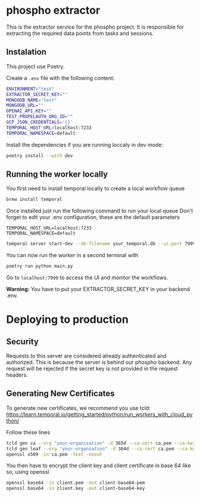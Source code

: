 # phospho extractor

This is the extractor service for the phospho project. It is responsible for extracting the required data points from tasks and sessions.

## Instalation

This project use Poetry.

Create a `.env` file with the following content:

```bash
ENVIRONMENT="test"
EXTRACTOR_SECRET_KEY=""
MONGODB_NAME="test"
MONGODB_URL=""
OPENAI_API_KEY=""
TEST_PROPELAUTH_ORG_ID=""
GCP_JSON_CREDENTIALS='{}'
TEMPORAL_HOST_URL=localhost:7233
TEMPORAL_NAMESPACE=default
```

Install the dependencies if you are running loccaly in dev mode:

```bash
poetry install --with dev
```

## Running the worker locally

You first need to install temporal locally to create a local workflow queue

```bash
brew install temporal
```

Once installed just run the following command to run your local queue
Don't forget to edit your .env configuration, these are the default parameters

```text .env
TEMPORAL_HOST_URL=localhost:7233
TEMPORAL_NAMESPACE=default
```

```bash
temporal server start-dev --db-filename your_temporal.db --ui-port 7999
```

You can now run the worker in a second terminal with

```bash
poetry run python main.py
```

Go to `localhost:7999` to access the UI and monitor the workflows.

**Warning:** You have to put your EXTRACTOR_SECRET_KEY in your backend .env.

# Deploying to production

## Security

Requests to this server are considered already authenticated and authorized. This is because the server is behind our phospho backend. Any request will be rejected if the secret key is not provided in the request headers.

## Generating New Certificates

To generate new certificates, we recommend you use tcld: https://learn.temporal.io/getting_started/python/run_workers_with_cloud_python/

Follow these lines

```bash
tcld gen ca --org "your-organisation" -d 365d --ca-cert ca.pem --ca-key ca.key
tcld gen leaf --org "your-organsation" -d 364d --ca-cert ca.pem --ca-key ca.key --cert client.pem --key client.key
openssl x509 -in ca.pem -text -noout
```

You then have to encrypt the client key and client certificate in base 64 like so, using openssl

```bash
openssl base64 -in client.pem -out client-base64-pem
openssl base64 -in client.key -out client-base64-key
```
